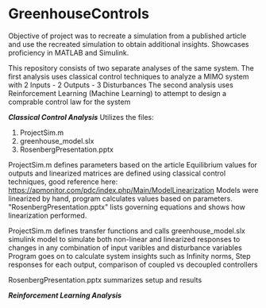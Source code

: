 # GreenhouseControls
Objective of project was to recreate a simulation from a published article and use the recreated simulation to obtain additional insights. 
Showcases proficiency in MATLAB and Simulink.

This repository consists of two separate analyses of the same system. 
The first analysis uses classical control techniques to analyze a MIMO system with 2 Inputs - 2 Outputs - 3 Disturbances
The second analysis uses Reinforcement Learning (Machine Learning) to attempt to design a comprable control law for the system

***Classical Control Analysis***
Utilizes the files:
1. ProjectSim.m
2. greenhouse_model.slx
3. RosenbergPresentation.pptx

ProjectSim.m defines parameters based on the article
Equilibrium values for outputs and linearized matrices are defined using classical control techniques, good reference here: https://apmonitor.com/pdc/index.php/Main/ModelLinearization
Models were linearized by hand, program calculates values based on parameters. "RosenbergPresentation.pptx" lists governing equations and shows how linearization performed.

ProjectSim.m defines transfer functions and calls greenhouse_model.slx simulink model to simulate both non-linear and linearized responses to changes in any combination of input varibles and disturbance variables
Program goes on to calculate system insights such as Infinity norms, Step responses for each output, comparison of coupled vs decoupled controllers

RosenbergPresentation.pptx summarizes setup and results

***Reinforcement Learning Analysis***

